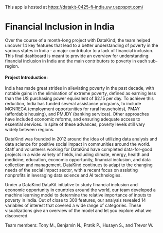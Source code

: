 This app is hosted at https://datakit-0425-fi-india.uw.r.appspot.com/


# Financial Inclusion in India
Over the course of a month-long project with DataKind, the team helped uncover 14 key features that lead to a better understanding of poverty in the various states in India - a major contributor to a lack of financial inclusion. This final dashboard is meant to provide an overview for understanding financial inclusion in India and the main contributors to poverty in each sub-region.

#### Project Introduction:
India has made great strides in alleviating poverty in the past decade, with notable gains in the elimination of extreme poverty, defined as earning less than the US purchasing power equivalent of $2.15 per day. To achieve this reduction, India has funded several assistance programs, to include MGNREGA (employment opportunities for rural households), PMAY (affordable housing), and PMJDY (banking services). Other approaches have included economic reforms, and ensuring adequate access to essential services. In spite of these advances, poverty levels still vary widely between regions.

DataKind was founded in 2012 around the idea of utilizing data analysis and data science for positive social impact in communities around the world. Staff and volunteers working for DataKind have completed data-for-good projects in a wide variety of fields, including climate, energy, health and medicine, education, economic opportunity, financial inclusion, and data collection and management. DataKind continues to adapt to the changing needs of the social impact sector, with a recent focus on assisting nonprofits in leveraging data science and AI technologies.

Under a DataKind DataKit initiative to study financial inclusion and economic opportunity in countries around the world, our team developed a machine learning model to determine the relative importance of inputs to poverty in India. Out of close to 300 features, our analysis revealed 14 variables of interest that covered a wide range of categories. These visualizations give an overview of the model and let you explore what we discovered.

Team members: Tony M., Benjamin N., Pratik P., Husayn S., and Trevor W.
